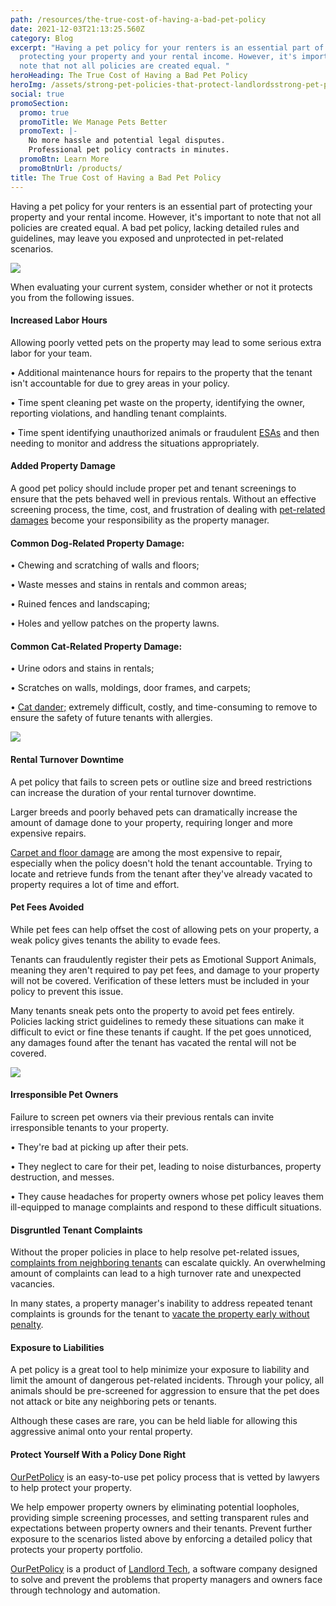 ```yaml
---
path: /resources/the-true-cost-of-having-a-bad-pet-policy
date: 2021-12-03T21:13:25.560Z
category: Blog
excerpt: "Having a pet policy for your renters is an essential part of
  protecting your property and your rental income. However, it's important to
  note that not all policies are created equal. "
heroHeading: The True Cost of Having a Bad Pet Policy
heroImg: /assets/strong-pet-policies-that-protect-landlordsstrong-pet-policies-that-protect-landlords.jpg
social: true
promoSection:
  promo: true
  promoTitle: We Manage Pets Better
  promoText: |-
    No more hassle and potential legal disputes. 
    Professional pet policy contracts in minutes.
  promoBtn: Learn More
  promoBtnUrl: /products/
title: The True Cost of Having a Bad Pet Policy
---
```

Having a pet policy for your renters is an essential part of protecting your property and your rental income. However, it's important to note that not all policies are created equal. A bad pet policy, lacking detailed rules and guidelines, may leave you exposed and unprotected in pet-related scenarios.

![](https://lh4.googleusercontent.com/EUgdh_yR9JXttoyYTsBs5c1DZsjN1sWYKk950VaE1NLwFb9g7gdxZ0GkBdq7lLRwkDEJjVecCvcm8iq2hJqLM_w6BP-6FSfkBPiJxNp8-u5CxYE8XnoSA3IySW4R8I__Zl3B6sXv)

When evaluating your current system, consider whether or not it protects you from the following issues.

#### Increased Labor Hours

Allowing poorly vetted pets on the property may lead to some serious extra labor for your team.

• Additional maintenance hours for repairs to the property that the tenant isn't accountable for due to grey areas in your policy.

• Time spent cleaning pet waste on the property, identifying the owner, reporting violations, and handling tenant complaints.

• Time spent identifying unauthorized animals or fraudulent [ESAs](https://landlordtech.com/resources/what-landlords-need-to-know-about-esas-in-2022) and then needing to monitor and address the situations appropriately.

#### Added Property Damage

A good pet policy should include proper pet and tenant screenings to ensure that the pets behaved well in previous rentals. Without an effective screening process, the time, cost, and frustration of dealing with [pet-related damages](https://www.cicreports.com/resources/cats-vs-dogs-which-can-cause-the-most-property-damage/) become your responsibility as the property manager.

#### Common Dog-Related Property Damage:

• Chewing and scratching of walls and floors;

• Waste messes and stains in rentals and common areas;

• Ruined fences and landscaping;

• Holes and yellow patches on the property lawns.

#### Common Cat-Related Property Damage:

• Urine odors and stains in rentals;

• Scratches on walls, moldings, door frames, and carpets;

• [Cat dander;](https://petdanderremovalservice.com/) extremely difficult, costly, and time-consuming to remove to ensure the safety of future tenants with allergies.

![](/assets/pet-and-tenant-screening-for-landlords.jpg)

#### Rental Turnover Downtime

A pet policy that fails to screen pets or outline size and breed restrictions can increase the duration of your rental turnover downtime.

Larger breeds and poorly behaved pets can dramatically increase the amount of damage done to your property, requiring longer and more expensive repairs.

[Carpet and floor damage](https://tntcarpetcare.com/pet-damage-carpet-repair-cost/#:~:text=These%20things%20make%20you%20think,carpet%20is%20%24100%20to%20%24400.) are among the most expensive to repair, especially when the policy doesn't hold the tenant accountable. Trying to locate and retrieve funds from the tenant after they've already vacated to property requires a lot of time and effort.

#### Pet Fees Avoided

While pet fees can help offset the cost of allowing pets on your property, a weak policy gives tenants the ability to evade fees.

Tenants can fraudulently register their pets as Emotional Support Animals, meaning they aren't required to pay pet fees, and damage to your property will not be covered. Verification of these letters must be included in your policy to prevent this issue.

Many tenants sneak pets onto the property to avoid pet fees entirely. Policies lacking strict guidelines to remedy these situations can make it difficult to evict or fine these tenants if caught. If the pet goes unnoticed, any damages found after the tenant has vacated the rental will not be covered.

![](/assets/manage-fraudulent-esa-requests-online.jpg)

#### Irresponsible Pet Owners

Failure to screen pet owners via their previous rentals can invite irresponsible tenants to your property.

• They're bad at picking up after their pets.

• They neglect to care for their pet, leading to noise disturbances, property destruction, and messes.

• They cause headaches for property owners whose pet policy leaves them ill-equipped to manage complaints and respond to these difficult situations.

#### Disgruntled Tenant Complaints

Without the proper policies in place to help resolve pet-related issues, [complaints from neighboring tenants](https://www.renterswarehouse.com/education/barking-mad-resolving-tenant-complaints-pets) can escalate quickly. An overwhelming amount of complaints can lead to a high turnover rate and unexpected vacancies.

In many states, a property manager's inability to address repeated tenant complaints is grounds for the tenant to [vacate the property early without penalty](https://www.nolo.com/legal-encyclopedia/question-break-lease-noise-apartment-28219.html).

#### Exposure to Liabilities

A pet policy is a great tool to help minimize your exposure to liability and limit the amount of dangerous pet-related incidents. Through your policy, all animals should be pre-screened for aggression to ensure that the pet does not attack or bite any neighboring pets or tenants.

Although these cases are rare, you can be held liable for allowing this aggressive animal onto your rental property.

#### Protect Yourself With a Policy Done Right

[OurPetPolicy](https://www.landlordtech.com/products) is an easy-to-use pet policy process that is vetted by lawyers to help protect your property.

We help empower property owners by eliminating potential loopholes, providing simple screening processes, and setting transparent rules and expectations between property owners and their tenants. Prevent further exposure to the scenarios listed above by enforcing a detailed policy that protects your property portfolio.

[OurPetPolicy](https://www.landlordtech.com/products) is a product of [Landlord Tech](https://www.landlordtech.com), a software company designed to solve and prevent the problems that property managers and owners face through technology and automation.